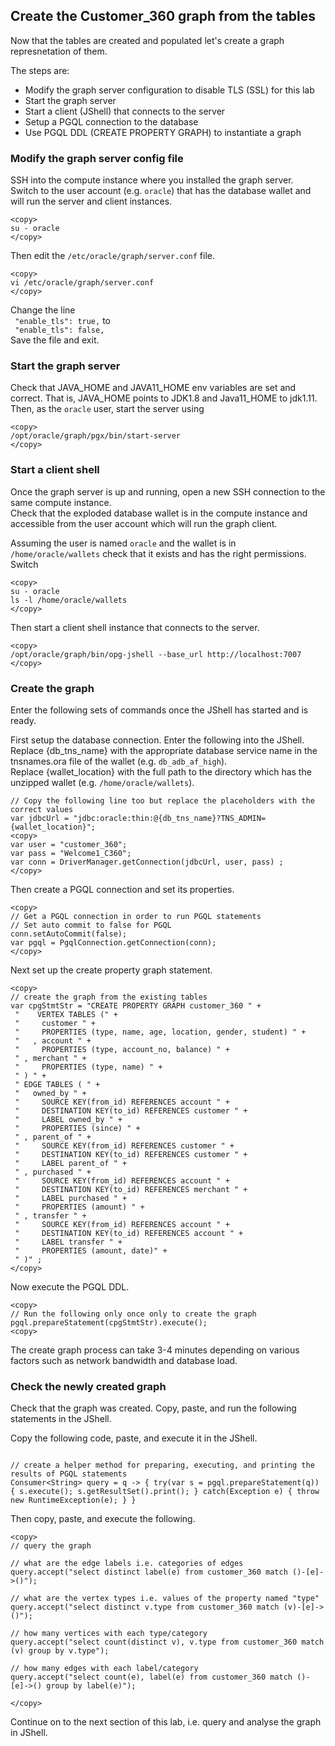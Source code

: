## Create the Customer_360 graph from the tables

Now that the tables are created and populated let's create a graph represnetation of them.

The steps are:
- Modify the graph server configuration to disable TLS (SSL) for this lab
- Start the graph server
- Start a client (JShell) that connects to the server
- Setup a PGQL connection to the database
- Use PGQL DDL (CREATE PROPERTY GRAPH) to instantiate a graph


### Modify the graph server config file

SSH into the compute instance where you installed the graph server.  
Switch to the user account (e.g. `oracle`) that has the database wallet and will run the server and client instances. 

```
<copy>
su - oracle 
</copy>
```

Then edit the `/etc/oracle/graph/server.conf` file. 
```
<copy>
vi /etc/oracle/graph/server.conf
</copy>
```

Change the line  
` "enable_tls": true,`
to  
` "enable_tls": false,`  
Save the file and exit.

### Start the graph server

Check that JAVA_HOME and JAVA11_HOME env variables are set and correct. That is, JAVA_HOME points to JDK1.8 and Java11_HOME to jdk1.11.  
Then, as the `oracle` user, start the server using 
```
<copy>
/opt/oracle/graph/pgx/bin/start-server
</copy>
```

### Start a client shell 

Once the graph server is up and running, open a new SSH connection to the same compute instance.  
Check that the exploded database wallet is in the compute instance and accessible from the user account which will run the graph client.

Assuming the user is named `oracle` and the wallet is in `/home/oracle/wallets` check that it exists and has the right permissions. Switch

```
<copy>
su - oracle
ls -l /home/oracle/wallets
</copy>
```

Then start a client shell instance that connects to the server.

```
<copy>
/opt/oracle/graph/bin/opg-jshell --base_url http://localhost:7007
</copy>
```

### Create the graph

Enter the following sets of commands once the JShell has started and is ready.

First setup the database connection. Enter the following into the JShell.  
Replace {db_tns_name} with the appropriate database service name in the tnsnames.ora file of the wallet (e.g. `db_adb_af_high`).  
Replace {wallet_location} with the full path to the directory which has the unzipped wallet (e.g. `/home/oracle/wallets`).

```
// Copy the following line too but replace the placeholders with the correct values
var jdbcUrl = "jdbc:oracle:thin:@{db_tns_name}?TNS_ADMIN={wallet_location}";
<copy>
var user = "customer_360";
var pass = "Welcome1_C360";
var conn = DriverManager.getConnection(jdbcUrl, user, pass) ;
</copy>
```

Then create a PGQL connection and set its properties.

```
<copy>
// Get a PGQL connection in order to run PGQL statements
// Set auto commit to false for PGQL
conn.setAutoCommit(false);
var pgql = PgqlConnection.getConnection(conn);
</copy>
```

Next set up the create property graph statement.

```
<copy>
// create the graph from the existing tables
var cpgStmtStr = "CREATE PROPERTY GRAPH customer_360 " +
 "    VERTEX TABLES (" +
 "     customer " +
 "     PROPERTIES (type, name, age, location, gender, student) " +
 "   , account " +
 "     PROPERTIES (type, account_no, balance) " +
 " , merchant " +
 "     PROPERTIES (type, name) " +
 " ) " +
 " EDGE TABLES ( " +
 "   owned_by " +
 "     SOURCE KEY(from_id) REFERENCES account " +
 "     DESTINATION KEY(to_id) REFERENCES customer " +
 "     LABEL owned_by " +
 "     PROPERTIES (since) " +
 " , parent_of " +
 "     SOURCE KEY(from_id) REFERENCES customer " +
 "     DESTINATION KEY(to_id) REFERENCES customer " +
 "     LABEL parent_of " +
 " , purchased " +
 "     SOURCE KEY(from_id) REFERENCES account " +
 "     DESTINATION KEY(to_id) REFERENCES merchant " +
 "     LABEL purchased " +
 "     PROPERTIES (amount) " +
 " , transfer " +
 "     SOURCE KEY(from_id) REFERENCES account " +
 "     DESTINATION KEY(to_id) REFERENCES account " +
 "     LABEL transfer " +
 "     PROPERTIES (amount, date)" +
 " )" ;
</copy>
```

Now execute the PGQL DDL.

```
<copy>
// Run the following only once only to create the graph 
pgql.prepareStatement(cpgStmtStr).execute();
<copy>
```

The create graph process can take 3-4 minutes depending on various factors such as network bandwidth and database load.

### Check the newly created graph

Check that the graph was created. Copy, paste, and run the following statements in the JShell.

Copy the following code, paste, and execute it in the JShell.

```

// create a helper method for preparing, executing, and printing the results of PGQL statements
Consumer<String> query = q -> { try(var s = pgql.prepareStatement(q)) { s.execute(); s.getResultSet().print(); } catch(Exception e) { throw new RuntimeException(e); } }
```

Then copy, paste, and execute the following.

```
<copy>
// query the graph 

// what are the edge labels i.e. categories of edges
query.accept("select distinct label(e) from customer_360 match ()-[e]->()");

// what are the vertex types i.e. values of the property named "type"
query.accept("select distinct v.type from customer_360 match (v)-[e]->()");

// how many vertices with each type/category
query.accept("select count(distinct v), v.type from customer_360 match (v) group by v.type");

// how many edges with each label/category 
query.accept("select count(e), label(e) from customer_360 match ()-[e]->() group by label(e)");

</copy>
```

Continue on to the next section of this lab, i.e. query and analyse the graph in JShell.